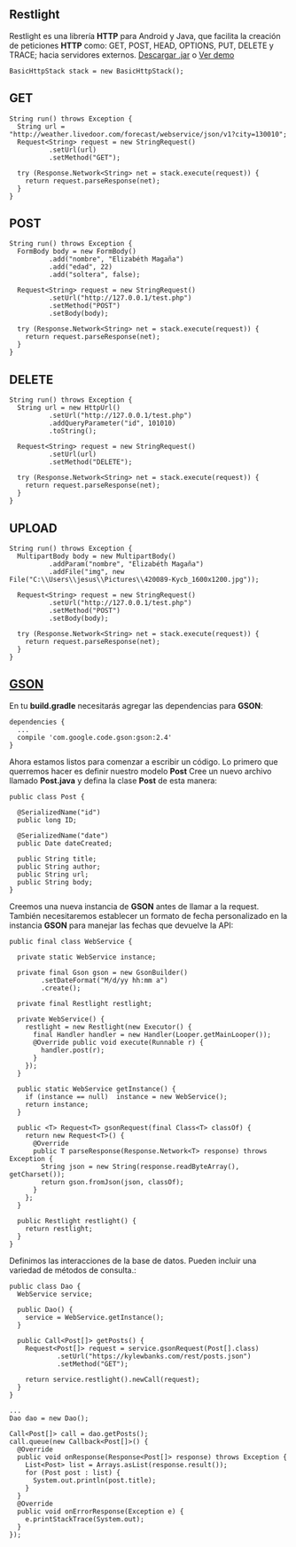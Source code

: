 <h2>
  Restlight
</h2>

<p>
  Restlight es una librería <b>HTTP</b> para Android y Java, que facilita la creación de peticiones <b>HTTP</b> como: GET, POST, HEAD, OPTIONS, PUT, DELETE y TRACE; hacia servidores externos. <a href="https://github.com/JesusBetaX/Restlight/raw/master/dist/restlight.jar">Descargar .jar</a> o <a href="https://github.com/JesusBetaX/Restlight/tree/master/restlight/examples">Ver demo</a> 
</p>

```
BasicHttpStack stack = new BasicHttpStack();
```

## GET
```
String run() throws Exception {
  String url = "http://weather.livedoor.com/forecast/webservice/json/v1?city=130010";
  Request<String> request = new StringRequest()
          .setUrl(url)
          .setMethod("GET");

  try (Response.Network<String> net = stack.execute(request)) {
    return request.parseResponse(net);
  }
}
```

## POST
```
String run() throws Exception {
  FormBody body = new FormBody()
          .add("nombre", "Elizabéth Magaña")
          .add("edad", 22)
          .add("soltera", false);
    
  Request<String> request = new StringRequest()
          .setUrl("http://127.0.0.1/test.php")
          .setMethod("POST")
          .setBody(body);

  try (Response.Network<String> net = stack.execute(request)) {
    return request.parseResponse(net);
  }
}
```

## DELETE
```
String run() throws Exception {
  String url = new HttpUrl()
          .setUrl("http://127.0.0.1/test.php")
          .addQueryParameter("id", 101010)
          .toString();

  Request<String> request = new StringRequest()
          .setUrl(url)
          .setMethod("DELETE");

  try (Response.Network<String> net = stack.execute(request)) {
    return request.parseResponse(net);
  }
}
```

## UPLOAD
```
String run() throws Exception { 
  MultipartBody body = new MultipartBody()
          .addParam("nombre", "Elizabéth Magaña")
          .addFile("img", new File("C:\\Users\\jesus\\Pictures\\420089-Kycb_1600x1200.jpg"));
    
  Request<String> request = new StringRequest()
          .setUrl("http://127.0.0.1/test.php")
          .setMethod("POST")
          .setBody(body);

  try (Response.Network<String> net = stack.execute(request)) {
    return request.parseResponse(net);
  }
}
```

## [GSON](https://github.com/JesusBetaX/WebServiceDemo) 

En tu **build.gradle** necesitarás agregar las dependencias para **GSON**:

```
dependencies {
  ...
  compile 'com.google.code.gson:gson:2.4'
}
```


Ahora estamos listos para comenzar a escribir un código. Lo primero que querremos hacer es definir nuestro modelo **Post**
Cree un nuevo archivo llamado **Post.java** y defina la clase **Post** de esta manera:

```
public class Post {
  
  @SerializedName("id")
  public long ID;
    
  @SerializedName("date")
  public Date dateCreated;
 
  public String title;
  public String author;
  public String url;
  public String body;
}
```


Creemos una nueva instancia de **GSON** antes de llamar a la request. También necesitaremos establecer un formato de fecha personalizado en la instancia **GSON** para manejar las fechas que devuelve la API:

```
public final class WebService {

  private static WebService instance;
  
  private final Gson gson = new GsonBuilder()
  		.setDateFormat("M/d/yy hh:mm a")
		.create();
  
  private final Restlight restlight;
  
  private WebService() {
    restlight = new Restlight(new Executor() {
      final Handler handler = new Handler(Looper.getMainLooper());
      @Override public void execute(Runnable r) {
        handler.post(r);
      }
    });
  }
  
  public static WebService getInstance() {
    if (instance == null)  instance = new WebService();
    return instance;
  }
  
  public <T> Request<T> gsonRequest(final Class<T> classOf) {
    return new Request<T>() {
      @Override
      public T parseResponse(Response.Network<T> response) throws Exception {
        String json = new String(response.readByteArray(), getCharset());
        return gson.fromJson(json, classOf);
      }
    };
  }
  
  public Restlight restlight() {
    return restlight;
  }
}
```


Definimos las interacciones de la base de datos. Pueden incluir una variedad de métodos de consulta.:

```
public class Dao {
  WebService service;
    
  public Dao() {
    service = WebService.getInstance();
  }

  public Call<Post[]> getPosts() {
    Request<Post[]> request = service.gsonRequest(Post[].class)
            .setUrl("https://kylewbanks.com/rest/posts.json")
            .setMethod("GET");
    
    return service.restlight().newCall(request);
  }
}
```

```
...
Dao dao = new Dao();
    
Call<Post[]> call = dao.getPosts(); 
call.queue(new Callback<Post[]>() {
  @Override
  public void onResponse(Response<Post[]> response) throws Exception {
    List<Post> list = Arrays.asList(response.result());
    for (Post post : list) {
      System.out.println(post.title);
    }
  }
  @Override
  public void onErrorResponse(Exception e) {
    e.printStackTrace(System.out);
  }
});
```
